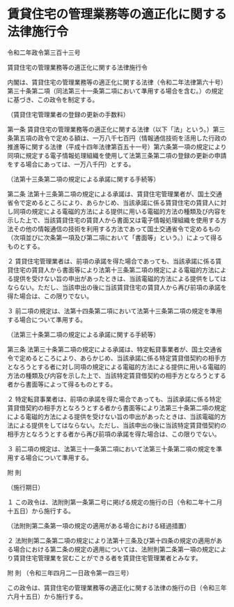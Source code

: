 # 賃貸住宅の管理業務等の適正化に関する法律施行令

令和二年政令第三百十三号

賃貸住宅の管理業務等の適正化に関する法律施行令

内閣は、賃貸住宅の管理業務等の適正化に関する法律（令和二年法律第六十号）第三十条第二項（同法第三十一条第二項において準用する場合を含む。）の規定に基づき、この政令を制定する。

（賃貸住宅管理業者の登録の更新の手数料）

第一条 賃貸住宅の管理業務等の適正化に関する法律（以下「法」という。）第三条第五項の政令で定める額は、一万八千七百円（情報通信技術を活用した行政の推進等に関する法律（平成十四年法律第百五十一号）第六条第一項の規定により同項に規定する電子情報処理組織を使用して法第三条第二項の登録の更新の申請をする場合にあっては、一万八千円）とする。

（法第十三条第二項の規定による承諾に関する手続等）

第二条 法第十三条第二項の規定による承諾は、賃貸住宅管理業者が、国土交通省令で定めるところにより、あらかじめ、当該承諾に係る賃貸住宅の賃貸人に対し同項の規定による電磁的方法による提供に用いる電磁的方法の種類及び内容を示した上で、当該賃貸住宅の賃貸人から書面又は電子情報処理組織を使用する方法その他の情報通信の技術を利用する方法であって国土交通省令で定めるもの（次項並びに次条第一項及び第二項において「書面等」という。）によって得るものとする。

２ 賃貸住宅管理業者は、前項の承諾を得た場合であっても、当該承諾に係る賃貸住宅の賃貸人から書面等により法第十三条第二項の規定による電磁的方法による提供を受けない旨の申出があったときは、当該電磁的方法による提供をしてはならない。ただし、当該申出の後に当該賃貸住宅の賃貸人から再び前項の承諾を得た場合は、この限りでない。

３ 前二項の規定は、法第十四条第二項において法第十三条第二項の規定を準用する場合について準用する。

（法第三十条第二項の規定による承諾に関する手続等）

第三条 法第三十条第二項の規定による承諾は、特定転貸事業者が、国土交通省令で定めるところにより、あらかじめ、当該承諾に係る特定賃貸借契約の相手方となろうとする者に対し同項の規定による電磁的方法による提供に用いる電磁的方法の種類及び内容を示した上で、当該特定賃貸借契約の相手方となろうとする者から書面等によって得るものとする。

２ 特定転貸事業者は、前項の承諾を得た場合であっても、当該承諾に係る特定賃貸借契約の相手方となろうとする者から書面等により法第三十条第二項の規定による電磁的方法による提供を受けない旨の申出があったときは、当該電磁的方法による提供をしてはならない。ただし、当該申出の後に当該特定賃貸借契約の相手方となろうとする者から再び前項の承諾を得た場合は、この限りでない。

３ 前二項の規定は、法第三十一条第二項において法第三十条第二項の規定を準用する場合について準用する。

附 則

（施行期日）

１ この政令は、法附則第一条第二号に掲げる規定の施行の日（令和二年十二月十五日）から施行する。

（法附則第二条第一項の規定の適用がある場合における経過措置）

２ 法附則第二条第二項の規定により法第十三条及び第十四条の規定の適用がある場合における第二条の規定の適用については、法附則第二条第一項の規定により賃貸住宅管理業を営むことができる者を賃貸住宅管理業者とみなす。

附 則 （令和三年四月二一日政令第一四三号）

この政令は、賃貸住宅の管理業務等の適正化に関する法律の施行の日（令和三年六月十五日）から施行する。
